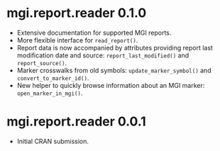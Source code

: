 # mgi.report.reader 0.1.0

* Extensive documentation for supported MGI reports.
* More flexible interface for `read_report()`.
* Report data is now accompanied by attributes providing report last
modification date and source: `report_last_modified()` and `report_source()`.
* Marker crosswalks from old symbols: `update_marker_symbol()` and
`convert_to_marker_id()`.
* New helper to quickly browse information about an MGI marker:
`open_marker_in_mgi()`.

# mgi.report.reader 0.0.1

* Initial CRAN submission.
